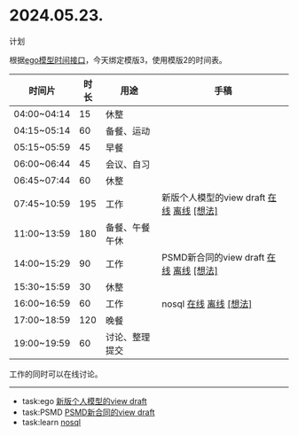 # 2024.05.23.
计划  

根据[ego模型时间接口](https://gitee.com/hyg/blog/blob/master/timeflow.md)，今天绑定模版3，使用模版2的时间表。

| 时间片 | 时长 | 用途 | 手稿 |
| --- | --- | --- | --- |
| 04:00~04:14 | 15 | 休整 |  |
| 04:15~05:14 | 60 | 备餐、运动 |  |
| 05:15~05:59 | 45 | 早餐 |  |
| 06:00~06:44 | 45 | 会议、自习 |  |
| 06:45~07:44 | 60 | 休整 |  |
| 07:45~10:59 | 195 | 工作 | 新版个人模型的view draft  [在线](http://simp.ly/p/3GXNTh) [离线](../../draft/2024/05/20240523074500.md) <a href="mailto:huangyg@mars22.com?subject=关于2024.05.23.[新版个人模型的view draft]任务&body=日期: 20240523%0D%0A序号: 5%0D%0A手稿:../../draft/2024/05/20240523074500.md%0D%0A---请勿修改邮件主题及以上内容 从下一行开始写您的想法---%0D%0A">[想法]</a> |
| 11:00~13:59 | 180 | 备餐、午餐午休 |  |
| 14:00~15:29 | 90 | 工作 | PSMD新合同的view draft  [在线](http://simp.ly/p/lsBYG9) [离线](../../draft/2024/05/20240523140000.md) <a href="mailto:huangyg@mars22.com?subject=关于2024.05.23.[PSMD新合同的view draft]任务&body=日期: 20240523%0D%0A序号: 7%0D%0A手稿:../../draft/2024/05/20240523140000.md%0D%0A---请勿修改邮件主题及以上内容 从下一行开始写您的想法---%0D%0A">[想法]</a> |
| 15:30~15:59 | 30 | 休整 |  |
| 16:00~16:59 | 60 | 工作 | nosql  [在线](http://simp.ly/p/MpcbHD) [离线](../../draft/2024/05/20240523160000.md) <a href="mailto:huangyg@mars22.com?subject=关于2024.05.23.[nosql]任务&body=日期: 20240523%0D%0A序号: 9%0D%0A手稿:../../draft/2024/05/20240523160000.md%0D%0A---请勿修改邮件主题及以上内容 从下一行开始写您的想法---%0D%0A">[想法]</a> |
| 17:00~18:59 | 120 | 晚餐 |  |
| 19:00~19:59 | 60 | 讨论、整理提交 |  |

工作的同时可以在线讨论。

---

- task:ego  [新版个人模型的view draft](../../../draft/2024/05/20240523074500.md)
- task:PSMD  [PSMD新合同的view draft](../../../draft/2024/05/20240523140000.md)
- task:learn  [nosql](../../../draft/2024/05/20240523160000.md)
